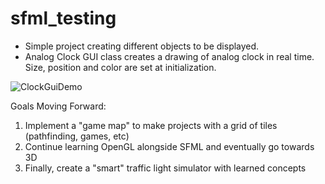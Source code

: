 # sfml_testing
- Simple project creating different objects to be displayed.
- Analog Clock GUI class creates a drawing of analog clock in real time. Size, position and color are set at initialization.

![ClockGuiDemo](https://user-images.githubusercontent.com/19618690/185256964-4ea3acca-e5fa-4bd1-bf50-643fe4a6e103.png)


Goals Moving Forward:
1. Implement a "game map" to make projects with a grid of tiles (pathfinding, games, etc)
2. Continue learning OpenGL alongside SFML and eventually go towards 3D
3. Finally, create a "smart" traffic light simulator with learned concepts
